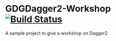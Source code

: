# GDGDagger2-Workshop [![Build Status](https://www.bitrise.io/app/ab9ef2f7534bb418/status.svg?token=DWTwqnCK2iPC-GhmYHbk0g&branch=develop)](https://www.bitrise.io/app/ab9ef2f7534bb418)
A sample project to give a workshop on Dagger2
